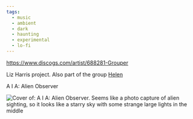 ```yaml
---
tags:
  - music
  - ambient
  - dark
  - haunting
  - experimental
  - lo-fi
---
```

https://www.discogs.com/artist/688281-Grouper

Liz Harris project. Also part of the group [Helen](Helen)

A I A: Alien Observer

![Cover of: A I A: Alien Observer. Seems like a photo capture of alien sighting, so it looks like a starry sky with some strange large lights in the middle](Grouper-1697192484691.jpeg)